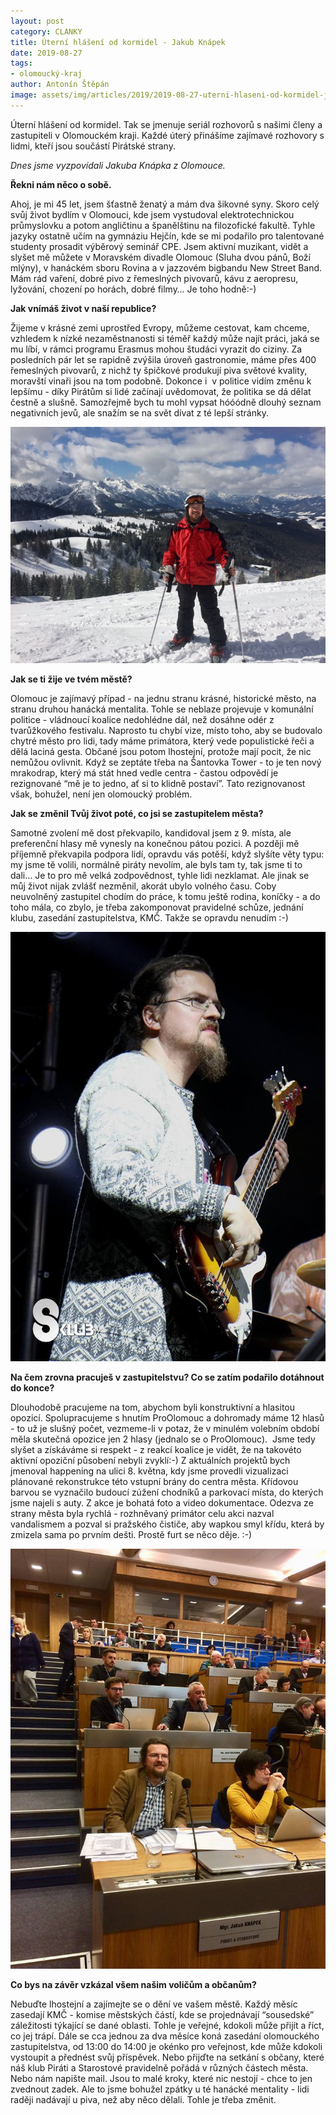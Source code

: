 ```yaml
---
layout: post
category: CLANKY
title: Úterní hlášení od kormidel - Jakub Knápek
date: 2019-08-27
tags: 
- olomoucký-kraj
author: Antonín Štěpán
image: assets/img/articles/2019/2019-08-27-uterni-hlaseni-od-kormidel-jakub-knapek.jpg  #751x422 pixelu
---
```

Úterní hlášení od kormidel. Tak se jmenuje seriál rozhovorů s našimi členy a zastupiteli v Olomouckém kraji. Každé úterý přinášíme zajímavé rozhovory s lidmi, kteří jsou součástí Pirátské strany.

*Dnes jsme vyzpovídali Jakuba Knápka z Olomouce.*

**Řekni nám něco o sobě.**

Ahoj, je mi 45 let, jsem šťastně ženatý a mám dva šikovné syny. Skoro celý svůj život bydlím v Olomouci, kde jsem vystudoval elektrotechnickou průmyslovku a potom angličtinu a španělštinu na filozofické fakultě. Tyhle jazyky ostatně učím na gymnáziu Hejčín, kde se mi podařilo pro talentované studenty prosadit výběrový seminář CPE. Jsem aktivní muzikant, vidět a slyšet mě můžete v Moravském divadle Olomouc (Sluha dvou pánů, Boží mlýny), v hanáckém sboru Rovina a v jazzovém bigbandu New Street Band. Mám rád vaření, dobré pivo z řemeslných pivovarů, kávu z aeropresu, lyžování, chození po horách, dobré filmy… Je toho hodně:-)

**Jak vnímáš život v naší republice?**

Žijeme v krásné zemi uprostřed Evropy, můžeme cestovat, kam chceme, vzhledem k nízké nezaměstnanosti si téměř každý může najít práci, jaká se mu líbí, v rámci programu Erasmus mohou študáci vyrazit do ciziny. Za posledních pár let se rapidně zvýšila úroveň gastronomie, máme přes 400 řemeslných pivovarů, z nichž ty špičkové produkují piva světové kvality, moravští vinaři jsou na tom podobně. Dokonce i  v politice vidím změnu k lepšímu - díky Pirátům si lidé začínají uvědomovat, že politika se dá dělat čestně a slušně. Samozřejmě bych tu mohl vypsat hóóódně dlouhý seznam negativních jevů, ale snažím se na svět dívat z té lepší stránky. 

![Jakub Knápek](/assets/img/miscellaneous/uterni-hlaseni-od-kormidel-jakub-knapek-1.jpg)

**Jak se ti žije ve tvém městě?**

Olomouc je zajímavý případ - na jednu stranu krásné, historické město, na stranu druhou hanácká mentalita. Tohle se neblaze projevuje v komunální politice - vládnoucí koalice nedohlédne dál, než dosáhne odér z tvarůžkového festivalu. Naprosto tu chybí vize, místo toho, aby se budovalo chytré město pro lidi, tady máme primátora, který vede populistické řeči a dělá laciná gesta. Občané jsou potom lhostejní, protože mají pocit, že nic nemůžou ovlivnit. Když se zeptáte třeba na Šantovka Tower - to je ten nový mrakodrap, který má stát hned vedle centra - častou odpovědí je rezignované “mě je to jedno, ať si to klidně postaví”. Tato rezignovanost však, bohužel, není jen olomoucký problém.

**Jak se změnil Tvůj život poté, co jsi se zastupitelem města?**

Samotné zvolení mě dost překvapilo, kandidoval jsem z 9. místa, ale preferenční hlasy mě vynesly na konečnou pátou pozici. A později mě příjemně překvapila podpora lidí, opravdu vás potěší, když slyšíte věty typu: my jsme tě volili, normálně piráty nevolím, ale byls tam ty, tak jsme ti to dali… Je to pro mě velká zodpovědnost, tyhle lidi nezklamat. Ale jinak se můj život nijak zvlášť nezměnil, akorát ubylo volného času. Coby neuvolněný zastupitel chodím do práce, k tomu ještě rodina, koníčky - a do toho mála, co zbylo, je třeba zakomponovat pravidelné schůze, jednání klubu, zasedání zastupitelstva, KMČ. Takže se opravdu nenudím :-)

![Jakub Knápek](/assets/img/miscellaneous/uterni-hlaseni-od-kormidel-jakub-knapek-2.jpg)

**Na čem zrovna pracuješ v zastupitelstvu? Co se zatím podařilo dotáhnout do konce?**

Dlouhodobě pracujeme na tom, abychom byli konstruktivní a hlasitou opozicí. Spolupracujeme s hnutím ProOlomouc a dohromady máme 12 hlasů - to už je slušný počet, vezmeme-li v potaz, že v minulém volebním období měla skutečná opozice jen 2 hlasy (jednalo se o ProOlomouc).  Jsme tedy slyšet a získáváme si respekt - z reakcí koalice je vidět, že na takovéto aktivní opoziční působení nebyli zvyklí:-) Z aktuálních projektů bych jmenoval happening na ulici 8. května, kdy jsme provedli vizualizaci plánované rekonstrukce této vstupní brány do centra města. Křídovou barvou se vyznačilo budoucí zúžení chodníků a parkovací místa, do kterých jsme najeli s auty. Z akce je bohatá foto a video dokumentace. Odezva ze strany města byla rychlá - rozhněvaný primátor celu akci nazval vandalismem a pozval si pražského čističe, aby wapkou smyl křídu, která by zmizela sama po prvním dešti. Prostě furt se něco děje. :-)

![Jakub Knápek](/assets/img/miscellaneous/uterni-hlaseni-od-kormidel-jakub-knapek-3.jpg)

**Co bys na závěr vzkázal všem našim voličům a občanům?**

Nebuďte lhostejní a zajímejte se o dění ve vašem městě. Každý měsíc zasedají KMČ - komise městských částí, kde se projednávají “sousedské” záležitosti týkající se dané oblasti. Tohle je veřejné, kdokoli může přijít a říct, co jej trápí. Dále se cca jednou za dva měsíce koná zasedání olomouckého zastupitelstva, od 13:00 do 14:00 je okénko pro veřejnost, kde může kdokoli vystoupit a přednést svůj příspěvek. Nebo přijďte na setkání s občany, které náš klub Piráti a Starostové pravidelně pořádá v různých částech města. Nebo nám napište mail. Jsou to malé kroky, které nic nestojí - chce to jen zvednout zadek. Ale to jsme bohužel zpátky u té hanácké mentality - lidi raději nadávají u piva, než aby něco dělali. Tohle je třeba změnit.  

